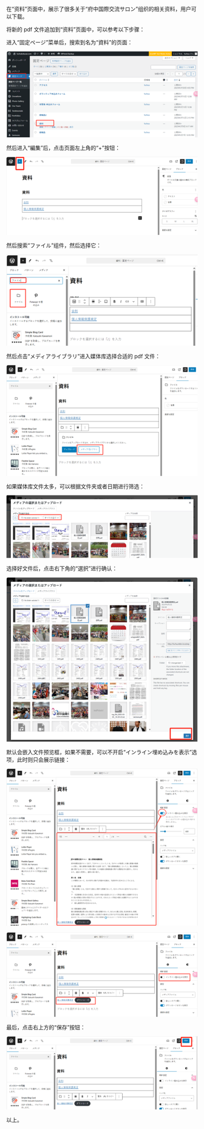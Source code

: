 在“资料”页面中，展示了很多关于“府中国際交流サロン”组织的相关资料，用户可以下载。

将新的 pdf 文件追加到“资料”页面中，可以参考以下步骤：

进入“固定ページ”菜单后，搜索到名为“資料”的页面：

![infoPage1](../../images/image-52.png)

然后进入“編集”后，点击页面左上角的“+”按钮：

![plusButton1](../../images/image-53.png)

然后搜索“ファイル”组件，然后选择它：

![fileWidget1](../../images/image-54.png)

然后点击“メディアライブラリ”进入媒体库选择合适的 pdf 文件：

![mediaLibraryBtn1](../../images/image-55.png)

如果媒体库文件太多，可以根据文件夹或者日期进行筛选：

![folderOrDateFilterBtn1](../../images/image-56.png)

选择好文件后，点击右下角的“選択”进行确认：

![fileConfirmBtn1](../../images/image-57.png)

默认会嵌入文件预览框，如果不需要，可以不开启“インライン埋め込みを表示”选项，此时则只会展示链接：

![pdfPreview1](../../images/image-58.png)

![fileLinkShow1](../../images/image-59.png)

最后，点击右上方的“保存”按钮：

![saveBtn1](../../images/image-60.png)

以上。



